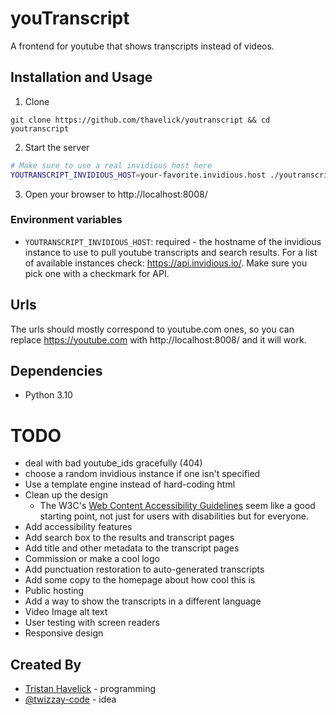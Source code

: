 # youTranscript

A frontend for youtube that shows transcripts instead of videos.

## Installation and Usage

1. Clone
  ```
  git clone https://github.com/thavelick/youtranscript && cd youtranscript
  ```
2. Start the server
  ```bash
  # Make sure to use a real invidious host here
  YOUTRANSCRIPT_INVIDIOUS_HOST=your-favorite.invidious.host ./youtranscript.py
  ```
3. Open your browser to http://localhost:8008/

### Environment variables

* `YOUTRANSCRIPT_INVIDIOUS_HOST`: required -  the hostname of the invidious instance
to use to pull youtube transcripts and search results. For a list of available
instances check: https://api.invidious.io/. Make sure you pick one with a
checkmark for API.

## Urls

The urls should mostly correspond to youtube.com ones, so you can replace https://youtube.com with
http://localhost:8008/ and it will work.

## Dependencies
* Python 3.10

# TODO
* deal with bad youtube_ids gracefully (404)
* choose a random invidious instance if one isn't specified
* Use a template engine instead of hard-coding html
* Clean up the design
  * The W3C's
    [Web Content Accessibility Guidelines](https://www.w3.org/TR/WCAG21/)
    seem like a good starting point, not just for users with disabilities
    but for everyone.
* Add accessibility features
* Add search box to the results and transcript pages
* Add title and other metadata to the transcript pages
* Commission or make a cool logo
* Add punctuation restoration to auto-generated transcripts
* Add some copy to the homepage about how cool this is
* Public hosting
* Add a way to show the transcripts in a different language
* Video Image alt text
* User testing with screen readers
* Responsive design

## Created By
* [Tristan Havelick](https:/tristanhavelick.com) - programming
* [@twizzay-code](https://github.com/twizzay-code) - idea
